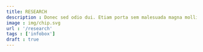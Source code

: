 ```yaml
---
title: RESEARCH
description : Donec sed odio dui. Etiam porta sem malesuada magna mollis euismod. 
image : img/chip.svg
url : '/research'
tags : ['infobox']
draft : true
---
```


